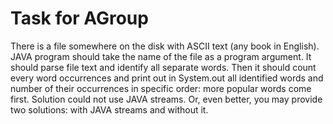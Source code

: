 # Task for AGroup

There is a file somewhere on the disk with ASCII text (any book in English).
JAVA program should take the name of the file as a program argument.
It should parse file text and identify all separate words.
Then it should count every word occurrences and print out in System.out all identified words and number of their occurrences in specific order: more popular words come first.
Solution could not use JAVA streams. Or, even better, you may provide two solutions: with JAVA streams and without it.
